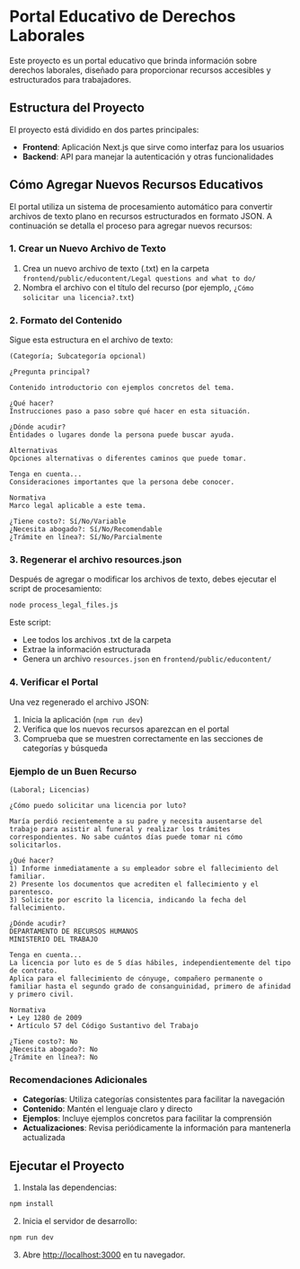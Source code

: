 # Portal Educativo de Derechos Laborales

Este proyecto es un portal educativo que brinda información sobre derechos laborales, diseñado para proporcionar recursos accesibles y estructurados para trabajadores.

## Estructura del Proyecto

El proyecto está dividido en dos partes principales:

- **Frontend**: Aplicación Next.js que sirve como interfaz para los usuarios
- **Backend**: API para manejar la autenticación y otras funcionalidades

## Cómo Agregar Nuevos Recursos Educativos

El portal utiliza un sistema de procesamiento automático para convertir archivos de texto plano en recursos estructurados en formato JSON. A continuación se detalla el proceso para agregar nuevos recursos:

### 1. Crear un Nuevo Archivo de Texto

1. Crea un nuevo archivo de texto (.txt) en la carpeta `frontend/public/educontent/Legal questions and what to do/`
2. Nombra el archivo con el título del recurso (por ejemplo, `¿Cómo solicitar una licencia?.txt`)

### 2. Formato del Contenido

Sigue esta estructura en el archivo de texto:

```
(Categoría; Subcategoría opcional)

¿Pregunta principal?

Contenido introductorio con ejemplos concretos del tema.

¿Qué hacer?
Instrucciones paso a paso sobre qué hacer en esta situación.

¿Dónde acudir?
Entidades o lugares donde la persona puede buscar ayuda.

Alternativas
Opciones alternativas o diferentes caminos que puede tomar.

Tenga en cuenta...
Consideraciones importantes que la persona debe conocer.

Normativa
Marco legal aplicable a este tema.

¿Tiene costo?: Sí/No/Variable
¿Necesita abogado?: Sí/No/Recomendable
¿Trámite en línea?: Sí/No/Parcialmente
```

### 3. Regenerar el archivo resources.json

Después de agregar o modificar los archivos de texto, debes ejecutar el script de procesamiento:

```bash
node process_legal_files.js
```

Este script:
- Lee todos los archivos .txt de la carpeta
- Extrae la información estructurada
- Genera un archivo `resources.json` en `frontend/public/educontent/`

### 4. Verificar el Portal

Una vez regenerado el archivo JSON:

1. Inicia la aplicación (`npm run dev`)
2. Verifica que los nuevos recursos aparezcan en el portal
3. Comprueba que se muestren correctamente en las secciones de categorías y búsqueda

### Ejemplo de un Buen Recurso

```
(Laboral; Licencias)

¿Cómo puedo solicitar una licencia por luto?

María perdió recientemente a su padre y necesita ausentarse del trabajo para asistir al funeral y realizar los trámites correspondientes. No sabe cuántos días puede tomar ni cómo solicitarlos.

¿Qué hacer?
1) Informe inmediatamente a su empleador sobre el fallecimiento del familiar.
2) Presente los documentos que acrediten el fallecimiento y el parentesco.
3) Solicite por escrito la licencia, indicando la fecha del fallecimiento.

¿Dónde acudir?
DEPARTAMENTO DE RECURSOS HUMANOS
MINISTERIO DEL TRABAJO

Tenga en cuenta...
La licencia por luto es de 5 días hábiles, independientemente del tipo de contrato.
Aplica para el fallecimiento de cónyuge, compañero permanente o familiar hasta el segundo grado de consanguinidad, primero de afinidad y primero civil.

Normativa
• Ley 1280 de 2009
• Artículo 57 del Código Sustantivo del Trabajo

¿Tiene costo?: No
¿Necesita abogado?: No
¿Trámite en línea?: No
```

### Recomendaciones Adicionales

- **Categorías**: Utiliza categorías consistentes para facilitar la navegación
- **Contenido**: Mantén el lenguaje claro y directo
- **Ejemplos**: Incluye ejemplos concretos para facilitar la comprensión
- **Actualizaciones**: Revisa periódicamente la información para mantenerla actualizada

## Ejecutar el Proyecto

1. Instala las dependencias:
```bash
npm install
```

2. Inicia el servidor de desarrollo:
```bash
npm run dev
```

3. Abre [http://localhost:3000](http://localhost:3000) en tu navegador. 